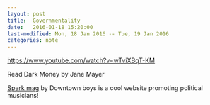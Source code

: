 ```yaml
---
layout: post
title:  Governmentality
date:   2016-01-18 15:20:00
last-modified: Mon, 18 Jan 2016 -- Tue, 19 Jan 2016
categories: note
---
```


https://www.youtube.com/watch?v=wTviXBqT-KM

Read Dark Money by Jane Mayer


[Spark mag](http://thesparkmag.com/) by Downtown boys is a cool website promoting political musicians!
